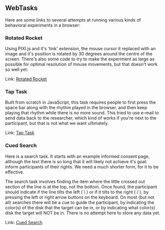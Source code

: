 ## WebTasks

Here are some links to several attempts at running various kinds of behavioral experiments in a browser:

### Rotated Rocket

Using PIXI.js and it's 'tink' extension, the mouse cursor it replaced with an image and it's position is rotated by 30 degrees around the centre of the screen. There's also some code to try to make the experiment as large as possible for optimal resolution of mouse movements, but that doesn't work so well yet:

Link: [Rotated Rocket](https://thartbm.github.io/webtasks/pixi-rotated-rocket/)

### Tap Task

Built from scratch in JavaScript, this task requires people to first press the space bar along with the rhythm played in the browser, and then keep playing that rhythm while there is no more sound. This tried to use e-mail to send data back to the researcher, which kind of works if you're next to the participant, but that is not what we want ultimately.

Link: [Tap Task](https://thartbm.github.io/webtasks/tap-task/)

### Cued Search

Here is a search task. It starts with an example informed consent page, although the text there is so long that it will likely not achieve it's goal: inform participants of their rights. We need a much shorter form, for it to be effective.

The search task involves finding the item where the little crossed out section of the line is at the top, not the bottom. Once found, the participant should indicate if the line tilts the left ( \ ) or if it tilts to the right ( / ), by pressing the left or right arrow buttons on the keyboard. On most (but not all) searches there will be a cue to guide the participant, by indicating the color(s) of the disk that the target can be in, or by indicating what color(s) disk the target will NOT be in. There is no attempt here to store any data yet.

Link: [Cued Search](https://thartbm.github.io/webtasks/search/)
